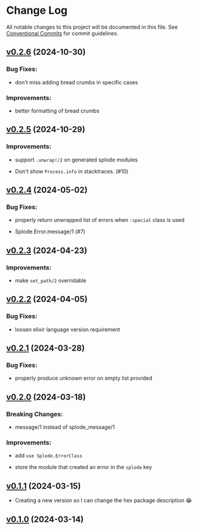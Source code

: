# Change Log

All notable changes to this project will be documented in this file.
See [Conventional Commits](Https://conventionalcommits.org) for commit guidelines.

<!-- changelog -->

## [v0.2.6](https://github.com/ash-project/splode/compare/v0.2.5...v0.2.6) (2024-10-30)




### Bug Fixes:

* don't miss adding bread crumbs in specific cases

### Improvements:

* better formatting of bread crumbs

## [v0.2.5](https://github.com/ash-project/splode/compare/v0.2.4...v0.2.5) (2024-10-29)




### Improvements:

* support `.unwrap!/2` on generated splode modules

* Don't show `Process.info` in stacktraces. (#10)

## [v0.2.4](https://github.com/ash-project/splode/compare/v0.2.3...v0.2.4) (2024-05-02)




### Bug Fixes:

* properly return unwrapped list of errors when `:special` class is used

* Splode.Error.message/1 (#7)

## [v0.2.3](https://github.com/ash-project/splode/compare/v0.2.2...v0.2.3) (2024-04-23)




### Improvements:

* make `set_path/2` overridable

## [v0.2.2](https://github.com/ash-project/splode/compare/v0.2.1...v0.2.2) (2024-04-05)




### Bug Fixes:

* loosen elixir language version requirement

## [v0.2.1](https://github.com/ash-project/splode/compare/v0.2.0...v0.2.1) (2024-03-28)




### Bug Fixes:

* properly produce unknown error on empty list provided

## [v0.2.0](https://github.com/ash-project/splode/compare/v0.1.1...v0.2.0) (2024-03-18)
### Breaking Changes:

* message/1 instead of splode_message/1



### Improvements:

* add `use Splode.ErrorClass`

* store the module that created an error in the `splode` key

## [v0.1.1](https://github.com/ash-project/splode/compare/v0.1.0...v0.1.1) (2024-03-15)

- Creating a new version so I can change the hex package description 😂

## [v0.1.0](https://github.com/ash-project/splode/compare/v0.1.0...v0.1.0) (2024-03-14)
